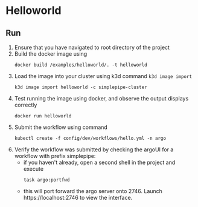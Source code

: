 # Helloworld
## Run
1. Ensure that you have navigated to root directory of the project
2. Build the docker image using    
    ```shell 
    docker build /examples/helloworld/. -t helloworld
    ```
3. Load the image into your cluster using k3d command ```k3d image import```
    ```shell
    k3d image import helloworld -c simplepipe-cluster
4. Test running the image using docker, and observe the output displays correctly
    ```shell
    docker run helloworld
    ```
5. Submit the workflow using command 
    ```shell
    kubectl create -f config/dev/workflows/hello.yml -n argo
    ```
6. Verify the workflow was submitted by checking the argoUI for a workflow with prefix simplepipe:
    - if you haven't already, open a second shell in the project and execute
        ```shell
        task argo:portfwd
        ```
    - this will port forward the argo server onto 2746. Launch https://localhost:2746 to view the interface.